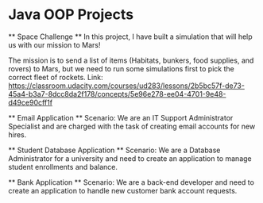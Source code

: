 # Java OOP Projects

** Space Challenge **
In this project, I have built a simulation that will help us with our mission to Mars!

The mission is to send a list of items (Habitats, bunkers, food supplies, and rovers) to Mars, but we need to run some simulations first to pick the correct fleet of rockets.
Link: https://classroom.udacity.com/courses/ud283/lessons/2b5bc57f-de73-45a4-b3a7-8dcc8da2f178/concepts/5e96e278-ee04-4701-9e48-d49ce90cff1f

** Email Application **
Scenario: We are an IT Support Administrator Specialist and are charged with the task of creating email accounts for new hires. 

** Student Database Application **
Scenario: We are a Database Administrator for a university and need to create an application to manage student enrollments and balance.

** Bank Application **
Scenario: We are a back-end developer and need to create an application to handle new customer bank account requests.

